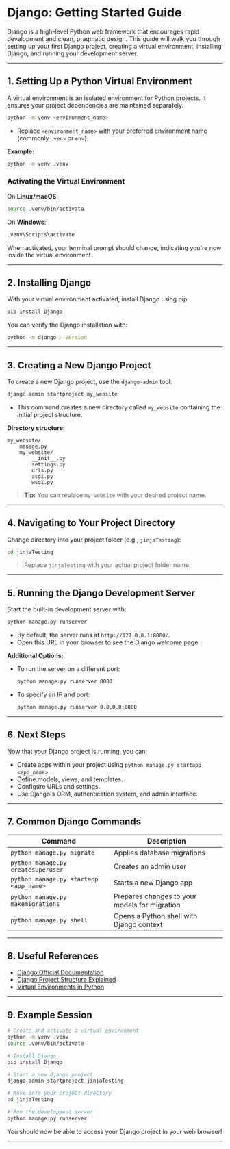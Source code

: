 # Django: Getting Started Guide

Django is a high-level Python web framework that encourages rapid development and clean, pragmatic design. This guide will walk you through setting up your first Django project, creating a virtual environment, installing Django, and running your development server.

---

## 1. Setting Up a Python Virtual Environment

A virtual environment is an isolated environment for Python projects. It ensures your project dependencies are maintained separately.

```bash
python -m venv <environment_name>
```
- Replace `<environment_name>` with your preferred environment name (commonly `.venv` or `env`).

**Example:**
```bash
python -m venv .venv
```

### Activating the Virtual Environment

On **Linux/macOS**:
```bash
source .venv/bin/activate
```

On **Windows**:
```bash
.venv\Scripts\activate
```

When activated, your terminal prompt should change, indicating you're now inside the virtual environment.

---

## 2. Installing Django

With your virtual environment activated, install Django using pip:

```bash
pip install Django
```

You can verify the Django installation with:

```bash
python -m django --version
```

---

## 3. Creating a New Django Project

To create a new Django project, use the `django-admin` tool:

```bash
django-admin startproject my_website
```

- This command creates a new directory called `my_website` containing the initial project structure.

**Directory structure:**
```
my_website/
    manage.py
    my_website/
        __init__.py
        settings.py
        urls.py
        asgi.py
        wsgi.py
```

> **Tip:** You can replace `my_website` with your desired project name.

---

## 4. Navigating to Your Project Directory

Change directory into your project folder (e.g., `jinjaTesting`):

```bash
cd jinjaTesting
```

> Replace `jinjaTesting` with your actual project folder name.

---

## 5. Running the Django Development Server

Start the built-in development server with:

```bash
python manage.py runserver
```

- By default, the server runs at `http://127.0.0.1:8000/`.
- Open this URL in your browser to see the Django welcome page.

**Additional Options:**
- To run the server on a different port:
  ```bash
  python manage.py runserver 8080
  ```
- To specify an IP and port:
  ```bash
  python manage.py runserver 0.0.0.0:8000
  ```

---

## 6. Next Steps

Now that your Django project is running, you can:
- Create apps within your project using `python manage.py startapp <app_name>`.
- Define models, views, and templates.
- Configure URLs and settings.
- Use Django's ORM, authentication system, and admin interface.

---

## 7. Common Django Commands

| Command                                          | Description                                    |
|--------------------------------------------------|------------------------------------------------|
| `python manage.py migrate`                       | Applies database migrations                    |
| `python manage.py createsuperuser`               | Creates an admin user                          |
| `python manage.py startapp <app_name>`           | Starts a new Django app                        |
| `python manage.py makemigrations`                | Prepares changes to your models for migration  |
| `python manage.py shell`                         | Opens a Python shell with Django context       |

---

## 8. Useful References

- [Django Official Documentation](https://docs.djangoproject.com/)
- [Django Project Structure Explained](https://docs.djangoproject.com/en/stable/intro/overview/)
- [Virtual Environments in Python](https://docs.python.org/3/library/venv.html)

---

## 9. Example Session

```bash
# Create and activate a virtual environment
python -m venv .venv
source .venv/bin/activate

# Install Django
pip install Django

# Start a new Django project
django-admin startproject jinjaTesting

# Move into your project directory
cd jinjaTesting

# Run the development server
python manage.py runserver
```

You should now be able to access your Django project in your web browser!

---